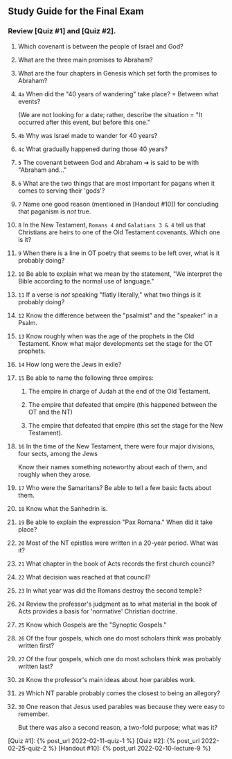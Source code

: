## Study Guide for the Final Exam

### Review [Quiz #1] and [Quiz #2].

1. Which covenant is between the people of Israel and God?

2. What are the three main promises to Abraham?

3. What are the four chapters in Genesis which set forth the promises to Abraham?

4. `4a` When did the "40 years of wandering" take place? = Between what events?

   (We are not looking for a date; rather, describe the situation = "It occurred after this event, but before this one."

4. `4b` Why was Israel made to wander for 40 years?

4. `4c` What gradually happened during those 40 years?

5. `5` The covenant between God and Abraham ➜ is said to be with "Abraham and..."

6. `6` What are the two things that are most important for pagans when it comes to serving their 'gods'?

7. `7` Name one good reason (mentioned in [Handout #10]) for concluding that paganism is _not_ true.

8. `8` In the New Testament, `Romans 4` and `Galatians 3 & 4` tell us that Christians are heirs to one of the Old Testament covenants. Which one is it?

9. `9` When there is a line in OT poetry that seems to be left over, what is it probably doing?

10. `10` Be able to explain what we mean by the statement, "We interpret the Bible according to the normal use of language."

11. `11` If a verse is _not_ speaking "flatly literally," what two things is it probably doing?

12. `12` Know the difference between the "psalmist" and the "speaker" in a Psalm.

13. `13` Know roughly when was the age of the prophets in the Old Testament. Know what major developments set the stage for the OT prophets.

14. `14` How long were the Jews in exile?

15. `15` Be able to name the following three empires:

    1. The empire in charge of Judah at the end of the Old Testament.

    2. The empire that defeated that empire (this happened between the OT and the NT)

    3. The empire that defeated that empire (this set the stage for the New Testament).

16. `16` In the time of the New Testament, there were four major divisions, four sects, among the Jews

    Know their names something noteworthy about each of them, and roughly when they arose.

17. `17` Who were the Samaritans? Be able to tell a few basic facts about them.

18. `18` Know what the Sanhedrin is.

19. `19` Be able to explain the expression "Pax Romana." When did it take place?

20. `20` Most of the NT epistles were written in a 20-year period. What was it?

21. `21` What chapter in the book of Acts records the first church council?

22. `22` What decision was reached at that council?

23. `23` In what year was did the Romans destroy the second temple?

24. `24` Review the professor's judgment as to what material in the book of Acts provides a basis for 'normative' Christian doctrine.

25. `25` Know which Gospels are the "Synoptic Gospels."

26. `26` Of the four gospels, which one do most scholars think was probably written first?

27. `27` Of the four gospels, which one do most scholars think was probably written last?

28. `28` Know the professor's main ideas about how parables work.

29. `29` Which NT parable probably comes the closest to being an allegory?

30. `30` One reason that Jesus used parables was because they were easy to remember.

    But there was also a second reason, a two-fold purpose; what was it?

[Quiz #1]: {% post_url 2022-02-11-quiz-1 %}
[Quiz #2]: {% post_url 2022-02-25-quiz-2 %}
[Handout #10]: {% post_url 2022-02-10-lecture-9 %}
